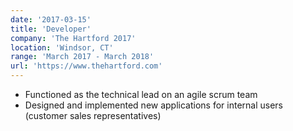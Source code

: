 ```yaml
---
date: '2017-03-15'
title: 'Developer'
company: 'The Hartford 2017'
location: 'Windsor, CT'
range: 'March 2017 - March 2018'
url: 'https://www.thehartford.com'
---
```


- Functioned as the technical lead on an agile scrum team
- Designed and implemented new applications for internal users (customer sales representatives)

